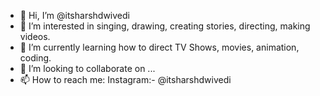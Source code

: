 - 👋 Hi, I’m @itsharshdwivedi
- 👀 I’m interested in singing, drawing, creating stories, directing, making videos.
- 🌱 I’m currently learning how to direct TV Shows, movies, animation, coding.
- 💞️ I’m looking to collaborate on ...
- 📫 How to reach me: Instagram:- @itsharshdwivedi
